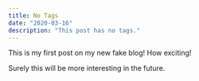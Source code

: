 ```yaml
---
title: No Tags
date: "2020-03-16"
description: "This post has no tags."
---
```


This is my first post on my new fake blog! How exciting!

Surely this will be more interesting in the future.

